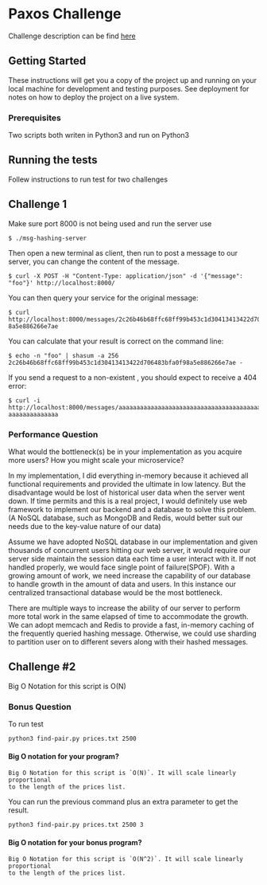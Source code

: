 # Paxos Challenge

Challenge description can be find [here](https://drive.google.com/file/d/1KAx8-5oZxOo_6YnlOMiH-gj5Ouvf2-m6/view?usp=sharing) 

## Getting Started

These instructions will get you a copy of the project up and running on your local machine for development and testing purposes. See deployment for notes on how to deploy the project on a live system.

### Prerequisites

Two scripts both writen in Python3 and run on Python3 

## Running the tests

Follew instructions to run test for two challenges

## Challenge 1

Make sure port 8000 is not being used and run the server use
```
$ ./msg-hashing-server
```
Then open a new terminal as client, then run to post a message to our server, you can change the content of the message.
```
$ curl -X POST -H "Content-Type: application/json" -d '{"message": "foo"}' http://localhost:8000/
```
You can then query your service for the original message:
```
$ curl http://localhost:8000/messages/2c26b46b68ffc68ff99b453c1d30413413422d706483bfa0f9
8a5e886266e7ae
```
You can calculate that your result is correct on the command line:
```
$ echo -n "foo" | shasum -a 256 2c26b46b68ffc68ff99b453c1d30413413422d706483bfa0f98a5e886266e7ae -
```
If you send a request to a non-existent <hash>, you should expect to receive a 404 error:
```
$ curl -i http://localhost:8000/messages/aaaaaaaaaaaaaaaaaaaaaaaaaaaaaaaaaaaaaaaaaaaaaaaaaa
aaaaaaaaaaaaaa
```
### Performance Question
What would the bottleneck(s) be in your implementation as you acquire more users? How you might scale your microservice?

In my implementation, I did everything in-memory because it achieved all functional requirements and provided the ultimate in low latency. But the disadvantage would be lost of historical user data when the server went down. If time permits and this is a real project, I would definitely use web framework to implement our backend and a database to solve this problem.(A NoSQL database, such as MongoDB and Redis, would better suit our needs due to the key-value nature of our data)

Assume we have adopted NoSQL database in our implementation and given thousands of concurrent users hitting our web server, it would require our server side maintain the session data each time a user interact with it. If not handled properly, we would face single point of failure(SPOF). With a growing amount of work, we need increase the capability of our database to handle growth in the amount of data and users. In this instance our centralized transactional database would be the most bottleneck. 

There are multiple ways to increase the ability of our server to perform more total work in the same elapsed of time to accommodate the growth. 
We can adopt memcach and Redis to provide a fast, in-memory caching of the frequently queried hashing message. Otherwise, we could use sharding  to partition user on to different severs along with their hashed messages. 


## Challenge #2

Big O Notation for this script is O(N)
### Bonus Question 
To run test
```
python3 find-pair.py prices.txt 2500
```
#### Big O notation for your program?
```
Big O Notation for this script is `O(N)`. It will scale linearly proportional
to the length of the prices list.
```

You can run the previous command plus an extra parameter to get the result.

```
python3 find-pair.py prices.txt 2500 3
```
#### Big O notation for your bonus program?
```
Big O Notation for this script is `O(N^2)`. It will scale linearly proportional
to the length of the prices list.
```
